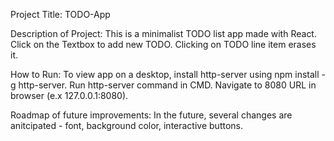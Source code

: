 
Project Title: TODO-App

Description of Project:
This is a minimalist TODO list app made with React. Click on the Textbox to add new TODO. Clicking on TODO line item erases it.

How to Run:
To view app on a desktop, install http-server using npm install -g http-server. Run http-server command in CMD. Navigate to 8080 URL in browser (e.x 127.0.0.1:8080).

Roadmap of future improvements:
In the future, several changes are anitcipated - font, background color, interactive buttons.

